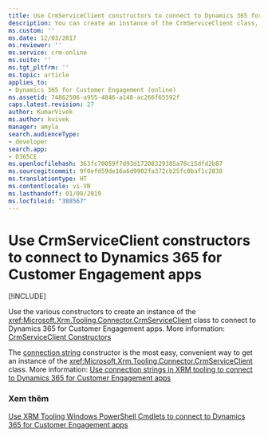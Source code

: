 ```yaml
---
title: Use CrmServiceClient constructors to connect to Dynamics 365 for Customer Engagement apps (Developer Guide for Dynamics 365 Customer Engagement)| MicrosoftDocs
description: You can create an instance of the CrmServiceClient class, and then use one of the constructors to connect to Dynamics 365 Customer Engagement
ms.custom: ''
ms.date: 12/03/2017
ms.reviewer: ''
ms.service: crm-online
ms.suite: ''
ms.tgt_pltfrm: ''
ms.topic: article
applies_to:
- Dynamics 365 for Customer Engagement (online)
ms.assetid: 74862506-a955-4846-a148-ac266f65592f
caps.latest.revision: 27
author: KumarVivek
ms.author: kvivek
manager: amyla
search.audienceType:
- developer
search.app:
- D365CE
ms.openlocfilehash: 363fc70059f7d93d17208329385a78c15dfd2b87
ms.sourcegitcommit: 9f0efd59de16a6d9902fa372cb25fc0baf1c2838
ms.translationtype: HT
ms.contentlocale: vi-VN
ms.lasthandoff: 01/08/2019
ms.locfileid: "388567"
---
```

# <a name="use-crmserviceclient-constructors-to-connect-to-dynamics-365-for-customer-engagement-apps"></a>Use CrmServiceClient constructors to connect to Dynamics 365 for Customer Engagement apps

[!INCLUDE[](../../includes/cc_applies_to_update_9_0_0.md)]

Use the various constructors to create an instance of the <xref:Microsoft.Xrm.Tooling.Connector.CrmServiceClient> class to connect to Dynamics 365 for Customer Engagement apps. More information: [CrmServiceClient Constructors](https://docs.microsoft.com/en-us/dotnet/api/microsoft.xrm.tooling.connector.crmserviceclient.-ctor)

The [connection string](https://docs.microsoft.com/en-us/dotnet/api/microsoft.xrm.tooling.connector.crmserviceclient.-ctor?view=dynamics-xrmtooling-ce-9#Microsoft_Xrm_Tooling_Connector_CrmServiceClient__ctor_System_String_) constructor is the most easy, convenient way to get an instance of the <xref:Microsoft.Xrm.Tooling.Connector.CrmServiceClient> class. More information: [Use connection strings in XRM tooling to connect to Dynamics 365 for Customer Engagement apps](use-connection-strings-xrm-tooling-connect.md)

### <a name="see-also"></a>Xem thêm

[Use XRM Tooling Windows PowerShell Cmdlets to connect to Dynamics 365 for Customer Engagement apps](use-powershell-cmdlets-xrm-tooling-connect.md) 
